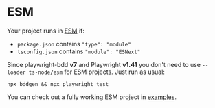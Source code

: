 # ESM

Your project runs in [ESM](https://nodejs.org/api/esm.html) if:
 * `package.json` contains `"type": "module"`
 * `tsconfig.json` contains `"module": "ESNext"`

Since playwright-bdd **v7** and Playwright **v1.41** you don't need to use `--loader ts-node/esm` for ESM projects. Just run as usual:
```
npx bddgen && npx playwright test
```

You can check out a fully working ESM project in [examples](https://github.com/vitalets/playwright-bdd/tree/main/examples/esm).